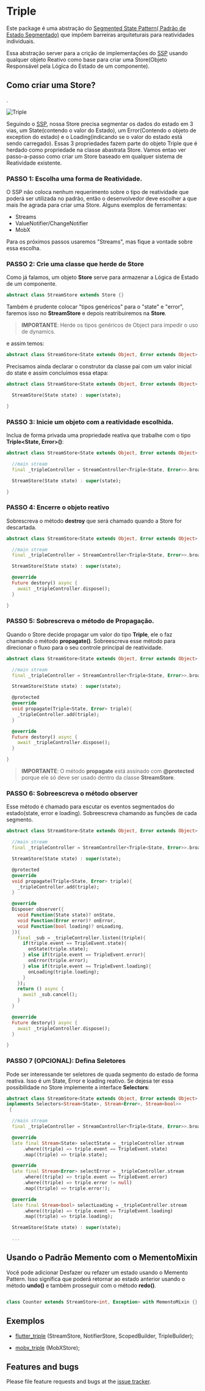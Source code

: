 # Triple

Este package é uma abstração do [Segmented State Pattern( Padrão de Estado Segmentado)](https://github.com/Flutterando/triple_pattern) que impõem barreiras arquiteturais para reatividades individuais.

Essa abstração server para a crição de implementações do [SSP](https://github.com/Flutterando/triple_pattern) usando qualquer objeto Reativo como base para criar uma Store(Objeto Responsável pela Lógica do Estado de um componente).

## Como criar uma Store?
.

![Triple](https://github.com/Flutterando/triple_pattern/raw/master/schema.png)

Seguindo o [SSP](https://github.com/Flutterando/triple_pattern), nossa Store precisa segmentar os dados do estado em 3 vias, um State(contendo o valor do Estado), um Error(Contendo o objeto de exception do estado) e o Loading(indicando se o valor do estado está sendo carregado). Essas 3 propriedades fazem parte do objeto Triple que é herdado como propriedade na classe abastrata Store.
Vamos entao ver passo-a-passo como criar um Store baseado em qualquer sistema de Reatividade existente.


### PASSO 1: Escolha uma forma de Reatividade.

O SSP não coloca nenhum requerimento sobre o tipo de reatividade que poderá ser utilizada no padrão, então o desenvolvedor deve escolher a que mais lhe agrada para criar uma Store.
Alguns exemplos de ferramentas:
- Streams
- ValueNotifier/ChangeNotifier
- MobX

Para os próximos passos usaremos "Streams", mas fique a vontade sobre essa escolha.

### PASSO 2: Crie uma classe que herde de **Store**

Como já falamos, um objeto **Store** serve para armazenar a Lógica de Estado de um componente.
```dart
abstract class StreamStore extends Store {}
```

Também é prudente colocar "tipos genéricos" para o "state" e "error", faremos isso no **StreamStore** e depois reatribuiremos na **Store**.
> **IMPORTANTE**: Herde os tipos genéricos de Object para impedir o uso de dynamics.

e assim temos:
```dart
abstract class StreamStore<State extends Object, Error extends Object> extends Store<State, Error> {}
```

Precisamos ainda declarar o construtor da classe pai com um valor inicial do state e assim concluimos essa etapa:

```dart
abstract class StreamStore<State extends Object, Error extends Object> extends Store<State, Error> {

  StreamStore(State state) : super(state);

}
```

### PASSO 3: Inicie um objeto com a reatividade escolhida.
 

Inclua de forma privada uma propriedade reativa que trabalhe com o tipo **Triple<State, Error>()**:

```dart
abstract class StreamStore<State extends Object, Error extends Object> extends Store<State, Error> {

  //main stream
  final _tripleController = StreamController<Triple<State, Error>>.broadcast(sync: true);

  StreamStore(State state) : super(state);

}
```

### PASSO 4: Encerre o objeto reativo

Sobrescreva o método **destroy** que será chamado quando a Store for descartada.


```dart
abstract class StreamStore<State extends Object, Error extends Object> extends Store<State, Error> {

  //main stream
  final _tripleController = StreamController<Triple<State, Error>>.broadcast(sync: true);

  StreamStore(State state) : super(state);

  @override
  Future destory() async {
    await _tripleController.dispose();
  }

}
```

### PASSO 5: Sobrescreva o método de Propagação.

Quando o Store decide propagar um valor do tipo **Triple**, ele o faz chamando o método **propagate()**. Sobreescreva esse método para direcionar o fluxo para o seu controle principal de reatividade.

```dart
abstract class StreamStore<State extends Object, Error extends Object> extends Store<State, Error> {

  //main stream
  final _tripleController = StreamController<Triple<State, Error>>.broadcast(sync: true);

  StreamStore(State state) : super(state);

  @protected
  @override
  void propagate(Triple<State, Error> triple){
    _tripleController.add(triple);
  }

  @override
  Future destory() async {
    await _tripleController.dispose();
  }

}
```

> **IMPORTANTE**: O método **propagate** está assinado com **@protected** porque ele só deve ser usado dentro da classe **StreamStore**.


### PASSO 6: Sobreescreva o método **observer**

Esse método é chamado para escutar os eventos segmentados do estado(state, error e loading). Sobreescreva chamando as funções de cada segmento. 


```dart
abstract class StreamStore<State extends Object, Error extends Object> extends Store<State, Error> {

  //main stream
  final _tripleController = StreamController<Triple<State, Error>>.broadcast(sync: true);

  StreamStore(State state) : super(state);

  @protected
  @override
  void propagate(Triple<State, Error> triple){
    _tripleController.add(triple);
  }

  @override
  Disposer observer({
    void Function(State state)? onState,
    void Function(Error error)? onError,
    void Function(bool loading)? onLoading,
  }){
    final _sub = _tripleController.listen((triple){
      if(triple.event == TripleEvent.state){
        onState(triple.state);
      } else if(triple.event == TripleEvent.error){
        onError(triple.error);
      } else if(triple.event == TripleEvent.loading){
        onLoading(triple.loading);
      }
    });
    return () async {
      await _sub.cancel();
    }
  }

  @override
  Future destory() async {
    await _tripleController.dispose();
  }

}
```

### PASSO 7 (OPCIONAL): Defina Seletores

Pode ser interessande ter seletores de quada segmento do estado de forma reativa. Isso é um State, Error e loading reativo.
Se dejesa ter essa possibilidade no Store implemente a interface **Selectors**:

```dart
abstract class StreamStore<State extends Object, Error extends Object> extends Store<State, Error>
implements Selectors<Stream<State>, Stream<Error>, Stream<bool>>
 {

  //main stream
  final _tripleController = StreamController<Triple<State, Error>>.broadcast(sync: true);

  @override
  late final Stream<State> selectState = _tripleController.stream
      .where((triple) => triple.event == TripleEvent.state)
      .map((triple) => triple.state);

  @override
  late final Stream<Error> selectError = _tripleController.stream
      .where((triple) => triple.event == TripleEvent.error)
      .where((triple) => triple.error != null)
      .map((triple) => triple.error!);

  @override
  late final Stream<bool> selectLoading = _tripleController.stream
      .where((triple) => triple.event == TripleEvent.loading)
      .map((triple) => triple.loading);

  StreamStore(State state) : super(state);

  ...
```


## Usando o Padrão Memento com o MementoMixin

Você pode adicionar Desfazer ou refazer um estado usando o Memento Pattern. Isso significa que poderá retornar ao estado anterior usando o método **undo()** e também prosseguir com o método **redo()**.

```dart

class Counter extends StreamStore<int, Exception> with MementoMixin {}

```


## Exemplos

- [flutter_triple](https://pub.dev/packages/flutter_triple) (StreamStore, NotifierStore, ScopedBuilder, TripleBuilder);

- [mobx_triple](https://pub.dev/packages/mobx_triple) (MobXStore);



## Features and bugs

Please file feature requests and bugs at the [issue tracker][tracker].

[tracker]: http://example.com/issues/replaceme

